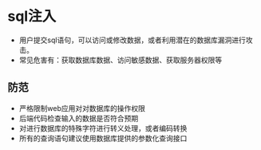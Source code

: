 # sql注入

- 用户提交sql语句，可以访问或修改数据，或者利用潜在的数据库漏洞进行攻击。
- 常见危害有：获取数据库数据、访问敏感数据、获取服务器权限等

## 防范

- 严格限制web应用对对数据库的操作权限
- 后端代码检查输入的数据是否符合预期
- 对进行数据库的特殊字符进行转义处理，或者编码转换
- 所有的查询语句建议使用数据库提供的参数化查询接口
